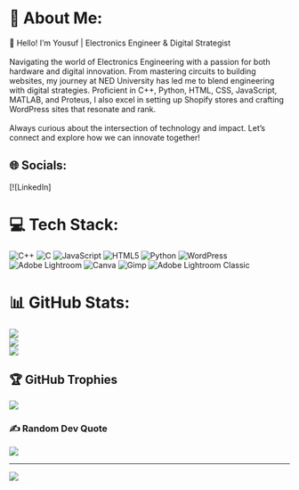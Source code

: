 # 💫 About Me:
👋 Hello! I’m Yousuf | Electronics Engineer & Digital Strategist<br><br>Navigating the world of Electronics Engineering with a passion for both hardware and digital innovation. From mastering circuits to building websites, my journey at NED University has led me to blend engineering with digital strategies. Proficient in C++, Python, HTML, CSS, JavaScript, MATLAB, and Proteus, I also excel in setting up Shopify stores and crafting WordPress sites that resonate and rank.<br><br>Always curious about the intersection of technology and impact. Let’s connect and explore how we can innovate together!


## 🌐 Socials:
[![LinkedIn]

# 💻 Tech Stack:
![C++](https://img.shields.io/badge/c++-%2300599C.svg?style=for-the-badge&logo=c%2B%2B&logoColor=white) ![C](https://img.shields.io/badge/c-%2300599C.svg?style=for-the-badge&logo=c&logoColor=white) ![JavaScript](https://img.shields.io/badge/javascript-%23323330.svg?style=for-the-badge&logo=javascript&logoColor=%23F7DF1E) ![HTML5](https://img.shields.io/badge/html5-%23E34F26.svg?style=for-the-badge&logo=html5&logoColor=white) ![Python](https://img.shields.io/badge/python-3670A0?style=for-the-badge&logo=python&logoColor=ffdd54) ![WordPress](https://img.shields.io/badge/WordPress-%23117AC9.svg?style=for-the-badge&logo=WordPress&logoColor=white) ![Adobe Lightroom](https://img.shields.io/badge/Adobe%20Lightroom-31A8FF.svg?style=for-the-badge&logo=Adobe%20Lightroom&logoColor=white) ![Canva](https://img.shields.io/badge/Canva-%2300C4CC.svg?style=for-the-badge&logo=Canva&logoColor=white) ![Gimp](https://img.shields.io/badge/Gimp-657D8B?style=for-the-badge&logo=gimp&logoColor=FFFFFF) ![Adobe Lightroom Classic](https://img.shields.io/badge/Adobe%20Lightroom%20Classic-31A8FF.svg?style=for-the-badge&logo=Adobe%20Lightroom%20Classic&logoColor=white)
# 📊 GitHub Stats:
![](https://github-readme-stats.vercel.app/api?username=yousufmannan&theme=dark&hide_border=false&include_all_commits=false&count_private=false)<br/>
![](https://github-readme-streak-stats.herokuapp.com/?user=yousufmannan&theme=dark&hide_border=false)<br/>
![](https://github-readme-stats.vercel.app/api/top-langs/?username=yousufmannan&theme=dark&hide_border=false&include_all_commits=false&count_private=false&layout=compact)

## 🏆 GitHub Trophies
![](https://github-profile-trophy.vercel.app/?username=yousufmannan&theme=dark&no-frame=false&no-bg=true&margin-w=4)

### ✍️ Random Dev Quote
![](https://quotes-github-readme.vercel.app/api?type=horizontal&theme=dark)

---
[![](https://visitcount.itsvg.in/api?id=yousufmannan&icon=8&color=3)](https://visitcount.itsvg.in)

<!-- Proudly created with GPRM ( https://gprm.itsvg.in ) -->

